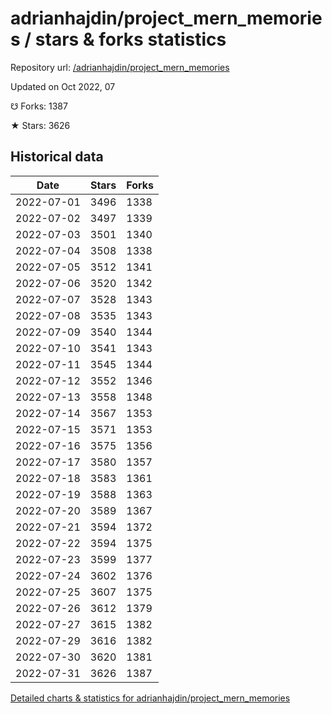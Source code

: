 # adrianhajdin/project_mern_memories / stars & forks statistics

Repository url: [/adrianhajdin/project_mern_memories](https://github.com/adrianhajdin/project_mern_memories)

Updated on Oct 2022, 07

☋ Forks: 1387

★ Stars: 3626

## Historical data
| Date | Stars | Forks |
|------|-------|-------|
| 2022-07-01 | 3496 | 1338 | 
| 2022-07-02 | 3497 | 1339 | 
| 2022-07-03 | 3501 | 1340 | 
| 2022-07-04 | 3508 | 1338 | 
| 2022-07-05 | 3512 | 1341 | 
| 2022-07-06 | 3520 | 1342 | 
| 2022-07-07 | 3528 | 1343 | 
| 2022-07-08 | 3535 | 1343 | 
| 2022-07-09 | 3540 | 1344 | 
| 2022-07-10 | 3541 | 1343 | 
| 2022-07-11 | 3545 | 1344 | 
| 2022-07-12 | 3552 | 1346 | 
| 2022-07-13 | 3558 | 1348 | 
| 2022-07-14 | 3567 | 1353 | 
| 2022-07-15 | 3571 | 1353 | 
| 2022-07-16 | 3575 | 1356 | 
| 2022-07-17 | 3580 | 1357 | 
| 2022-07-18 | 3583 | 1361 | 
| 2022-07-19 | 3588 | 1363 | 
| 2022-07-20 | 3589 | 1367 | 
| 2022-07-21 | 3594 | 1372 | 
| 2022-07-22 | 3594 | 1375 | 
| 2022-07-23 | 3599 | 1377 | 
| 2022-07-24 | 3602 | 1376 | 
| 2022-07-25 | 3607 | 1375 | 
| 2022-07-26 | 3612 | 1379 | 
| 2022-07-27 | 3615 | 1382 | 
| 2022-07-29 | 3616 | 1382 | 
| 2022-07-30 | 3620 | 1381 | 
| 2022-07-31 | 3626 | 1387 | 


[Detailed charts & statistics for adrianhajdin/project_mern_memories](https://reviewgithub.com/rep/adrianhajdin/project_mern_memories)
